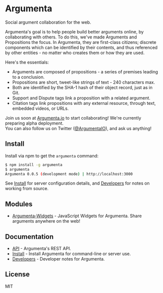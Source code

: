 
# Argumenta

Social argument collaboration for the web.

Argumenta's goal is to help people build better arguments online,
by collaborating with others. To do this, we've made Arguments and
Propositions the focus. In Argumenta, they are first-class citizens;
discrete components which can be identified by their contents, and thus
referenced by other entities - no matter who creates them or how they are used.

Here's the essentials:

+ Arguments are composed of propositions - a series of premises leading to a conclusion.
+ Propositions are short, tweet-like strings of text - 240 characters max.
+ Both are identified by the SHA-1 hash of their object record, just as in Git.
+ Support and Dispute tags link a proposition with a related argument.
+ Citation tags link propositions with any external resource, through text, embedded videos, or URLs.

Join us soon at [Argumenta.io][Argumenta.io] to start collaborating! We're currently preparing alpha deployment.  
You can also follow us on Twitter ([@ArgumentaIO]), and ask us anything!

## Install

Install via npm to get the `argumenta` command:

```bash
$ npm install -g argumenta
$ argumenta
Argumenta 0.0.5 (development mode) | http://localhost:3000
```

See [Install][Install] for server configuration details, and [Developers][Developers] for notes on working from source.

## Modules

+ [Argumenta-Widgets][Widgets] - JavaScript Widgets for Argumenta. Share arguments anywhere on the web!

## Documentation

+ [API][API] - Argumenta's REST API.
+ [Install][Install] - Install Argumenta for command-line or server use.
+ [Developers][Developers] - Developer notes for Argumenta.

[Argumenta.io]: http://blog.argumenta.io
[Blog.Argumenta.io]: http://blog.argumenta.io
[@ArgumentaIO]: https://twitter.com/ArgumentaIO

[API]: ./README.API.markdown
[Install]: ./README.Install.markdown
[Developers]: ./README.Developers.markdown

[Widgets]: https://github.com/argumenta/argumenta-widgets

## License

MIT
